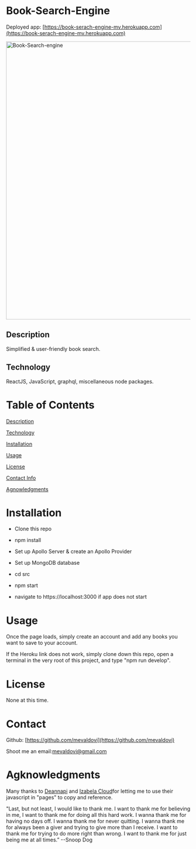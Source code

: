 # Book-Search-Engine
Deployed app: [https://book-serach-engine-mv.herokuapp.com](https://book-serach-engine-mv.herokuapp.com)


<img width="761" alt="Book-Search-engine" src="https://user-images.githubusercontent.com/83307023/135496670-a5a59f06-a844-4b1f-8ef8-337b908b3947.PNG">


## Description
Simplified  & user-friendly book search.

## Technology 
ReactJS, JavaScript, graphql, miscellaneous node packages.

# Table of Contents
[Description](https://github.com/mevaldovi/Book-Search-Engine#Description)

[Technology](https://github.com/mevaldovi/Book-Search-Engine#Technology)

[Installation](https://github.com/mevaldovi/Book-Search-Engine#Installation)


[Usage](https://github.com/mevaldovi/Book-Search-Engine#Usage)


[License](https://github.com/mevaldovi/Book-Search-Engine#License)


[Contact Info](https://github.com/mevaldovi/Book-Search-Engine#Contact)


[Agnowledgments](https://github.com/mevaldovi/Book-Search-Engine#Agknowledgments)

# Installation
- Clone this repo

- npm install

- Set up Apollo Server & create an Apollo Provider

- Set up MongoDB database

- cd src

- npm start

- navigate to https://localhost:3000 if app does not start

# Usage
Once the page loads, simply create an account and add any books you want to save to your account.

If the Heroku link does not work, simply clone down this repo, open a terminal in the very root of this project, and type "npm run develop".
# License
None at this time.
# Contact
Github: [https://github.com/mevaldovi](https://github.com/mevaldovi)


Shoot me an email:[mevaldovi@gmail.com](mailto:mevaldovi@gmail.com)
# Agknowledgments

Many thanks to [Deannapi](https://github.com/deannapi/book-search-engine) and [Izabela Cloud](https://github.com/izabelacloud)for letting me to use their javascript in "pages" to copy and reference.

"Last, but not least, I would like to thank me. I want to thank me for believing in me, I want to thank me for doing all this hard work. I wanna thank me for having no days off. I wanna thank me for never quitting. I wanna thank me for always been a giver and trying to give more than I receive. I want to thank me for trying to do more right than wrong. I want to thank me for just being me at all times.” --Snoop Dog


